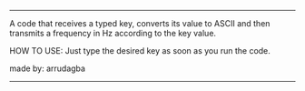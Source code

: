 ---------------------------------------------------------------------------------------------------------------------------------

A code that receives a typed key, converts its value to ASCII and then transmits a frequency in Hz according to the key value.


HOW TO USE:
Just type the desired key as soon as you run the code.

made by: arrudagba

---------------------------------------------------------------------------------------------------------------------------------